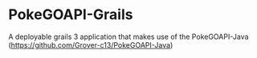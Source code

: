 # PokeGOAPI-Grails

A deployable grails 3 application that makes use of the PokeGOAPI-Java (https://github.com/Grover-c13/PokeGOAPI-Java)

